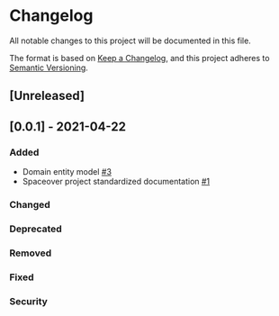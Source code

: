 # Changelog
All notable changes to this project will be documented in this file.

The format is based on [Keep a Changelog](https://keepachangelog.com/en/1.0.0/),
and this project adheres to [Semantic Versioning](https://semver.org/spec/v2.0.0.html).

## [Unreleased]

## [0.0.1] - 2021-04-22
### Added
* Domain entity model [#3](https://github.com/cf-training-springboot-2019/spacefleet-manager/issues/3)
* Spaceover project standardized documentation [#1](https://github.com/cf-training-springboot-2019/spacefleet-manager/issues/1)
### Changed
### Deprecated
### Removed
### Fixed
### Security